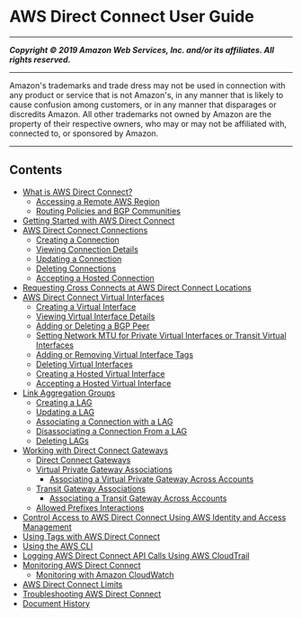 # AWS Direct Connect User Guide

-----
*****Copyright &copy; 2019 Amazon Web Services, Inc. and/or its affiliates. All rights reserved.*****

-----
Amazon's trademarks and trade dress may not be used in 
     connection with any product or service that is not Amazon's, 
     in any manner that is likely to cause confusion among customers, 
     or in any manner that disparages or discredits Amazon. All other 
     trademarks not owned by Amazon are the property of their respective
     owners, who may or may not be affiliated with, connected to, or 
     sponsored by Amazon.

-----
## Contents
+ [What is AWS Direct Connect?](Welcome.md)
   + [Accessing a Remote AWS Region](remote_regions.md)
   + [Routing Policies and BGP Communities](routing-and-bgp.md)
+ [Getting Started with AWS Direct Connect](getting_started.md)
+ [AWS Direct Connect Connections](WorkingWithConnections.md)
   + [Creating a Connection](create-connection.md)
   + [Viewing Connection Details](viewdetails.md)
   + [Updating a Connection](updateconnection.md)
   + [Deleting Connections](deleteconnection.md)
   + [Accepting a Hosted Connection](accept-hosted-connection.md)
+ [Requesting Cross Connects at AWS Direct Connect Locations](Colocation.md)
+ [AWS Direct Connect Virtual Interfaces](WorkingWithVirtualInterfaces.md)
   + [Creating a Virtual Interface](create-vif.md)
   + [Viewing Virtual Interface Details](viewvifdetails.md)
   + [Adding or Deleting a BGP Peer](add-peer-to-vif.md)
   + [Setting Network MTU for Private Virtual Interfaces or Transit Virtual Interfaces](set-jumbo-frames-vif.md)
   + [Adding or Removing Virtual Interface Tags](modify-tags-vif.md)
   + [Deleting Virtual Interfaces](deletevif.md)
   + [Creating a Hosted Virtual Interface](createhostedvirtualinterface.md)
   + [Accepting a Hosted Virtual Interface](accepthostedvirtualinterface.md)
+ [Link Aggregation Groups](lags.md)
   + [Creating a LAG](create-lag.md)
   + [Updating a LAG](update-lag.md)
   + [Associating a Connection with a LAG](associate-connection-with-lag.md)
   + [Disassociating a Connection From a LAG](disassociate-connection-from-lag.md)
   + [Deleting LAGs](delete-lag.md)
+ [Working with Direct Connect Gateways](direct-connect-gateways.md)
   + [Direct Connect Gateways](direct-connect-gateways-intro.md)
   + [Virtual Private Gateway Associations](virtualgateways.md)
      + [Associating a Virtual Private Gateway Across Accounts](multi-account-associate-vgw.md)
   + [Transit Gateway Associations](direct-connect-transit-gateways.md)
      + [Associating a Transit Gateway Across Accounts](multi-account-associate-tgw.md)
   + [Allowed Prefixes Interactions](allowed-to-prefixes.md)
+ [Control Access to AWS Direct Connect Using AWS Identity and Access Management](using_iam.md)
+ [Using Tags with AWS Direct Connect](using-tags.md)
+ [Using the AWS CLI](using-cli.md)
+ [Logging AWS Direct Connect API Calls Using AWS CloudTrail](logging_dc_api_calls.md)
+ [Monitoring AWS Direct Connect](monitoring-overview.md)
   + [Monitoring with Amazon CloudWatch](monitoring-cloudwatch.md)
+ [AWS Direct Connect Limits](limits.md)
+ [Troubleshooting AWS Direct Connect](Troubleshooting.md)
+ [Document History](AboutThisGuide.md)